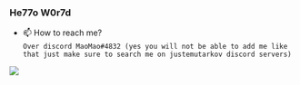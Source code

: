 ### He77o W0r7d
  
- 📫 How to reach me?  
`Over discord ឵឵឵MaoMao#4832 (yes you will not be able to add me like that just make sure to search me on justemutarkov discord servers)`  
  
![ ](https://github-readme-stats.vercel.app/api?username=themaoci&show_icons=true&theme=dark&count_private=true)
